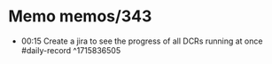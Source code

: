 # Memo memos/343
- 00:15 Create a jira to see the progress of all DCRs running at once #daily-record ^1715836505